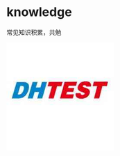 # knowledge
常见知识积累，共勉

![image](https://github.com/Qiancj0605/knowledge/blob/master/images/test.jpeg)
